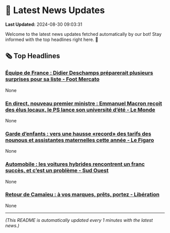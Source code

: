# 📰 Latest News Updates
**Last Updated:** 2024-08-30 09:03:31

Welcome to the latest news updates fetched automatically by our bot! Stay informed with the top headlines right here. 🚀

## 🗞️ Top Headlines

### [Équipe de France : Didier Deschamps préparerait plusieurs surprises pour sa liste - Foot Mercato](https://news.google.com/rss/articles/CBMixwFBVV95cUxNMkZCdkg4SnNNT0VLaGw5VjBqaVNNckJKa3JhOGRyMVV1czBOZlVVYW9kczk5aGU2RkRQOE92SEdqTm52MlpyYVFKQmp2TXJ0T0xwSHdSdVlQWTBFU2hqMUJ5M01UZy1QanFqMVRqX3l3cXJEQ3JXTVlzV1N6ei13LXFOVTBSaTZqOWR4S24wVHVyNS1NRkxybmR5UGxRZXhhZTZBUlEzVWlyLVY4LWZUQlgzME9nODlYMU04R2VVQV9ETDVfZ3FV?oc=5)
None

### [En direct, nouveau premier ministre : Emmanuel Macron reçoit des élus locaux, le PS lance son université d’été - Le Monde](https://news.google.com/rss/articles/CBMihgJBVV95cUxOWkF5emZHbjZPR2QyY2FkSnVjMUJ6TFZIYzFnbVEzRDNiSWh1Vl9UMTBvZmFVdndnbU5zSGxHN2ZjSUhCZG9jREYyRUo2eTlRUVFQWVhwTWF3bFJhSmJTc21ZU0l6bmY0NWM2UHhlVHJTVEY0S1ZTdkRfZFBVZlVGNkNpR2JILWNsczJWX2I2Ylp0VktpMkxHdjRGQzFRaHZqX0w5Q1FQSFl4R3Q1dkJyTDdQZ2NLWVJfekNGYnRoMGVfNFhqNU9vY0VGUk1MNnpwbkI2RDNlN08tWFI4Rm9BM1pPSlB5YUMzMnlKeWFGdEhHa2xWYzY0V3Q5TGc3NjE4WUdpaTV3?oc=5)
None

### [Garde d’enfants : vers une hausse «record» des tarifs des nounous et assistantes maternelles cette année - Le Figaro](https://news.google.com/rss/articles/CBMi1gFBVV95cUxQZG5EcDNVM2lHeUxVQ1h4UGpESFhqRFA2ajNTTzNyVEdub28xMUVmdTQwY3NPMmRuWm5BdG5hcWMwUmphX3MzdGgwWkRtVFFXSnJ3eWtPdmxfUzlFakpyMDlJUG5CTnFvRmFRY2V5NUo2RkhrdjNKeTBkWE1xbEFYMzJFZGRCdllaZmpBN1Nob2l2aEMwOHgwSlJNWFlwOUloUXh6UEV4NHotaHVQZW1tQTJ5d3JfM1AyWk5RR3Q3RmcwSFhwcDZ5QV9uMjhhaGgtZlBTNTdR?oc=5)
None

### [Automobile : les voitures hybrides rencontrent un franc succès, et c’est un problème - Sud Ouest](https://news.google.com/rss/articles/CBMixgFBVV95cUxPNmVuQkxMU09GLWtPNmk3SUhiX3AzeW9OZWxUZVFGUWZrLVhyUl9fSkZSdkJEWEV2RTFOZlMwUUJoeGtEU2Y2cjdpSExOa0FvZlBxQURheWlib2RmMm83SjlfeFFrbkxmN3EtRm0tME90eUNkb3F4SGJyaWhpLXlPdUhHZGkwYTFUT0REbFVCYUI5TFpSUFoyWnZOYXdFZGdCUVZJQmVoWG1zWXhFaW92aXhMY3NzTTI1cUw1UVptNnZGcWl1cmc?oc=5)
None

### [Retour de Camaïeu : à vos marques, prêts, portez - Libération](https://news.google.com/rss/articles/CBMitwFBVV95cUxOTzFGM2FaQnFnZERqVFM1end6RThBM2NPUHRSRDVwaHNqQ1NKcFZ3c0RpTDNuX090dUJ1RHBMMjlyeDZrWUN2cWtRa3FRQm01SE1RdFNmX05oOFA4NVNZRE1LX2FUNVJiZ1FTWFhRZk91OVRaQXNIdWlydHVXRkZrY05HLThKRFQ1bXFGRW10dmFreHF2cUJJNlNPS2FVS3BEYUpCTEFnZUV2eFpETmItVlVjQTYwMWM?oc=5)
None

---
*(This README is automatically updated every 1 minutes with the latest news.)*
